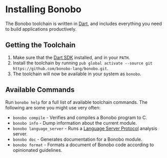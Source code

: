 # Installing Bonobo
The Bonobo toolchain is written in [Dart](https://dartlang.org),
and includes everything you need to build applications productively.

## Getting the Toolchain
1. Make sure that the [Dart SDK](https://dartlang.org/install) installed, and in your `PATH`.
2. Install the toolchain by running `pub global activate --source git https://github.com/bonobo-lang/bonobo.git`.
3. The toolchain will now be available in your system as `bonobo`.

## Available Commands
Run `bonobo help` for a full list of available toolchain commands.
The following are some you might use very often:

* `bonobo compile` - Verifies and compiles a Bonobo program to C. 
* `bonobo info` - Dump information about the current module.
* `bonobo language_server` - Runs a [Language Server Protocol](https://microsoft.github.io/language-server-protocol/) analysis server.
* `bonobo doc` - Generates documentation for a Bonobo module.
* `bonobo format` - Formats a document of Bonobo code according to opinionated guidelines.
